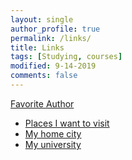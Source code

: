 ```yaml
---
layout: single
author_profile: true
permalink: /links/
title: Links
tags: [Studying, courses]
modified: 9-14-2019
comments: false
---
```



[Favorite Author](http://myfavoritauthor.com)
* [Places I want to visit](http://iwanttovisit.com)
* [My home city](http://homecity.com)
* [My university](http://myuniversity.com)

